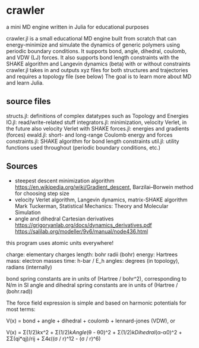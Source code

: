 # crawler
a mini MD engine written in Julia for educational purposes

crawler.jl is a small educational MD engine built from scratch that can energy-minimize and simulate the dynamics
of generic polymers using periodic boundary conditions. It supports bond, angle, dihedral, coulomb, and VDW (LJ) forces.
It also supports bond length constraints with the SHAKE algorithm and Langevin dynamics (beta) with or without constraints
crawler.jl takes in and outputs xyz files for both structures and trajectories and requires a topology file (see below)
The goal is to learn more about MD and learn Julia.

## source files
structs.jl: definitions of complex datatypes such as Topology and Energies
IO.jl: read/write-related stuff
integrators.jl: minimization, velocity Verlet, in the future also velocity Verlet with SHAKE
forces.jl: energies and gradients (forces)
ewald.jl: short- and long-range Coulomb energy and forces
constraints.jl: SHAKE algorithm for bond length constraints
util.jl: utility functions used throughout (periodic boundary conditions, etc.)

## Sources
- steepest descent minimization algorithm
	https://en.wikipedia.org/wiki/Gradient_descent, Barzilai–Borwein method for choosing step size
- velocity Verlet algorithm, Langevin dynamics, matrix-SHAKE algorithm
	Mark Tuckerman, Statistical Mechanics: Theory and Molecular Simulation
- angle and dihedral Cartesian derivatives
	https://grigoryanlab.org/docs/dynamics_derivatives.pdf
	https://salilab.org/modeller/9v6/manual/node436.html

this program uses atomic units everywhere!

charge: elementary charges
length: bohr radii (bohr)
energy: Hartrees
mass: electron masses
time: h-bar / E_h
angles: degrees (in topology), radians (internally)

bond spring constants are in units of (Hartree / bohr^2), corresponding to N/m in SI
angle and dihedral spring constants are in units of (Hartree / (bohr.rad))

The force field expression is simple and based on harmonic potentials for most terms:

V(x) = bond + angle + dihedral + coulomb + lennard-jones (VDW), or

V(x) = Σ(1/2)*k*x^2 + Σ(1/2)*kAngle*(θ - θ0)^2 + Σ(1/2)*kDihedral*(α-α0)^2 + ΣΣ(qi*qj)/rij + Σ4ϵ((σ / r)^12 - (σ / r)^6)
